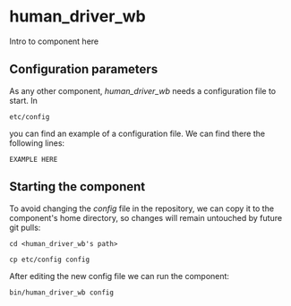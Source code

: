 # human_driver_wb
Intro to component here


## Configuration parameters
As any other component, *human_driver_wb* needs a configuration file to start. In
```
etc/config
```
you can find an example of a configuration file. We can find there the following lines:
```
EXAMPLE HERE
```

## Starting the component
To avoid changing the *config* file in the repository, we can copy it to the component's home directory, so changes will remain untouched by future git pulls:

```
cd <human_driver_wb's path> 
```
```
cp etc/config config
```

After editing the new config file we can run the component:

```
bin/human_driver_wb config
```
